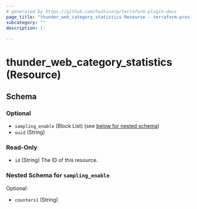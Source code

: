```yaml
---
# generated by https://github.com/hashicorp/terraform-plugin-docs
page_title: "thunder_web_category_statistics Resource - terraform-provider-thunder"
subcategory: ""
description: |-
  
---
```


# thunder_web_category_statistics (Resource)





<!-- schema generated by tfplugindocs -->
## Schema

### Optional

- `sampling_enable` (Block List) (see [below for nested schema](#nestedblock--sampling_enable))
- `uuid` (String)

### Read-Only

- `id` (String) The ID of this resource.

<a id="nestedblock--sampling_enable"></a>
### Nested Schema for `sampling_enable`

Optional:

- `counters1` (String)


